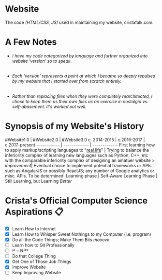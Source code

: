 # Website
The code *(HTML/CSS, JS)* used in maintaining my website, cristafalk.com.

# A Few Notes
* ###### I have my code categorized by language and further organized into website 'version' so to speak.
* ###### Each 'version' represents a point at which I became so deeply repulsed by my website that I started over from scratch entirely.
* ###### Rather than replacing files when they were completely rearchitected, I chose to keep them as their own files as an exercise in nostalgia vs. self-abasement. It's worked out well.

# Synopsis of my Website's History
#Website1.0 | #Website2.0  | #Website3.0 
c. 2014-2015 | c.2016-2017 | c.2017-present
------------ | ------------- | -------------
First learning how to apply markup/scripting languages to "[real life](https://en.wikipedia.org/wiki/Real_life)" | 
Trying to balance the inferiority complex of learning new languages such as Python, C++, etc with the comparable inferiority complex of designing an amatuer website > *improvement*| 
Eventual choice to implement potential frameworks or APIs such as AngularJS or possibly ReactJS; any number of Google analytics or misc. APIs. To be determined.
Learning phase | Self-Aware Learning Phase | Still Learning, but Learning *Better*

# Crista's Official Computer Science Aspirations :clipboard:
- [x] Learn How to Internet
- [x] Learn How to Whisper Sweet Nothings to my Computer (i.e. program)
- [x] Do all the Code Things; Make Them Bits *mooove*
- [ ] Learn how to Git Professionally
- [ ] P = NP? 
- [ ] Do that College Thing
- [x] Get One of Those Job Things
- [x] Improve Website
- [ ] Keep Improving Website
